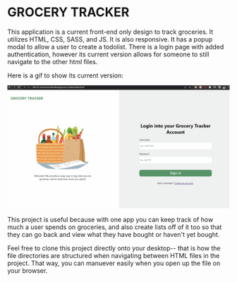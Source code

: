 # GROCERY TRACKER 

This application is a current front-end only design to track groceries. It utilizes HTML, CSS, SASS, and JS. It is also responsive. It has a popup modal to allow a user to create a todolist. There is a login page with added authentication, however its current version allows for someone to still navigate to the other html files. 

Here is a gif to show its current version: 

![](https://github.com/guadae/grocery-tracker/blob/main/includes/img/grocery-tracker-v1.gif)


This project is useful because with one app you can keep track of how much a user spends on groceries, and also create lists off of it too so that they can go back and view what they have bought or haven't yet bought. 

Feel free to clone this project directly onto your desktop-- that is how the file directories are structured when navigating between HTML files in the project. That way, you can manuever easily when you open up the file on your browser. 
